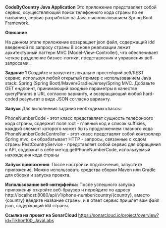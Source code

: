 **CodeByCountry Java Application**
Это приложение представляет собой сервис, осуществляющий поиск телефонного кода страны по ее названию, сервис разработан на Java с использованием Spring Boot Framework.

**Описание**

На данном этапе приложение возвращает json файл, содержащий idd введенной по запросу страны
В основе реализации лежит архитектурный паттерн MVC (Model-View-Controller), что обеспечивает четкое разделение бизнес-логики, представления и управления веб-запросами.

**Задание 1**
Создайте и запустите локально простейший веб/REST сервис, используя любой открытый пример с использованием Java stack: Spring (Spring Boot)/Maven/Gradle/Jersey/Spring MVC.
Добавьте GET ендпоинт, принимающий входные параметры в качестве queryParams в URL согласно варианту, и возвращающий любой hard-coded результат в виде JSON согласно варианту.

**Запуск**
Для выполнения задания необходимы классы:

PhoneNumberCode - этот класс представляет сущность телефоноого кода страны, содержит поля root - главный код и список suffixies, каждый элемент которого может быть продолжением главного кода
PhoneNumberCodeController - этот класс представлят собой контроллер Spring mvc, он обрабатывает HTTP - запросы, связанные с кодом страны
RestCountryService - представляет собой сервис для обращения к API, содержит в себе метод getPhoneNumberCode, используемый нахождения кода страны

**Запуск приложения**: После настройки подключения, запустите приложение. Можно использовать средства сборки Maven или Gradle для сборки и запуска проекта.

**Использование веб-интерфейса:** После успешного запуска приложения откройте веб-браузер и перейдите по адресу http://localhost:8080/api/v1/phone-number/country/{country}, вместо {country} введите название страны, 
и в ответ сервис пришлет вам файл json, содержащий idd страны.

**Ссылка на проект на SonarCloud**
https://sonarcloud.io/project/overview?id=Tikhon100_JavaLabs

